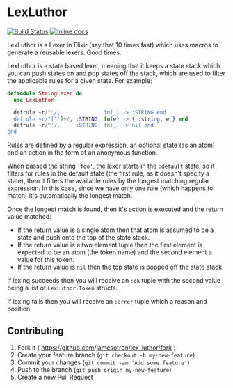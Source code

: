 # LexLuthor

[![Build Status](https://travis-ci.org/jamesotron/lex_luthor.svg)](https://travis-ci.org/jamesotron/lex_luthor)
[![Inline docs](http://inch-ci.org/github/jamesotron/lex_luthor.svg)](http://inch-ci.org/github/jamesotron/lex_luthor)

LexLuthor is a Lexer in Elixir (say that 10 times fast) which uses macros to generate a reusable lexers. Good times.

LexLuthor is a state based lexer, meaning that it keeps a state stack which you can push states on and pop states off the stack, which are used to filter the applicable rules for a given state.  For example:

```elixir
defmodule StringLexer do
  use LexLuthor

  defrule ~r/^'/,              fn(_) -> :STRING end
  defrule ~r/^[^']+/, :STRING, fn(e) -> { :string, e } end
  defrule ~r/^'/,     :STRING, fn(_) -> nil end
end
```

Rules are defined by a regular expression, an optional state (as an atom) and an action in the form of an anonymous function.

When passed the string `'foo'`, the lexer starts in the `:default` state, so it filters for rules in the default state (the first rule, as it doesn't specify a state), then it filters the available rules by the longest matching regular expression.  In this case, since we have only one rule (which happens to match) it's automatically the longest match.

Once the longest match is found, then it's action is executed and the return value matched:
  - If the return value is a single atom then that atom is assumed to be a state and push onto the top of the state stack.
  - If the return value is a two element tuple then the first element is expected to be an atom (the token name) and the second element a value for this token.
  - If the return value is `nil` then the top state is popped off the state stack.

If lexing succeeds then you will receive an `:ok` tuple with the second value being a list of `LexLuthor.Token` structs.

If lexing fails then you will receive an `:error` tuple which a reason and position.

## Contributing

1. Fork it ( https://github.com/jamesotron/lex_luthor/fork )
2. Create your feature branch (`git checkout -b my-new-feature`)
3. Commit your changes (`git commit -am 'Add some feature'`)
4. Push to the branch (`git push origin my-new-feature`)
5. Create a new Pull Request
